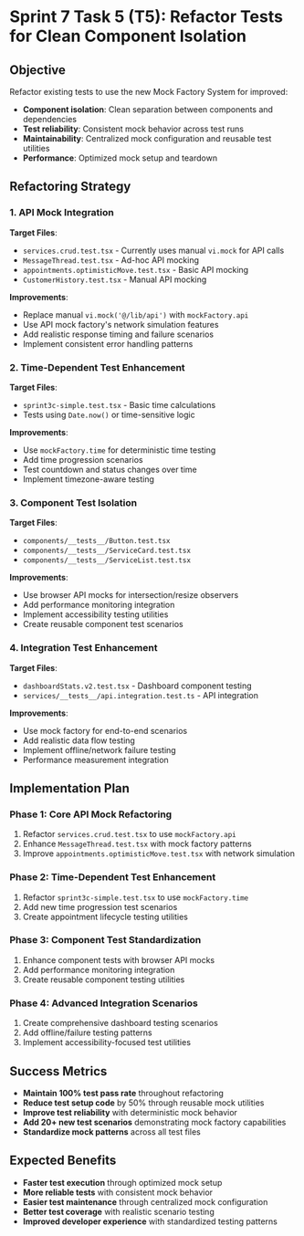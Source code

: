 # Sprint 7 Task 5 (T5): Refactor Tests for Clean Component Isolation

## Objective
Refactor existing tests to use the new Mock Factory System for improved:
- **Component isolation**: Clean separation between components and dependencies
- **Test reliability**: Consistent mock behavior across test runs
- **Maintainability**: Centralized mock configuration and reusable test utilities
- **Performance**: Optimized mock setup and teardown

## Refactoring Strategy

### 1. **API Mock Integration**
**Target Files**:
- `services.crud.test.tsx` - Currently uses manual `vi.mock` for API calls
- `MessageThread.test.tsx` - Ad-hoc API mocking
- `appointments.optimisticMove.test.tsx` - Basic API mocking
- `CustomerHistory.test.tsx` - Manual API mocking

**Improvements**:
- Replace manual `vi.mock('@/lib/api')` with `mockFactory.api`
- Use API mock factory's network simulation features
- Add realistic response timing and failure scenarios
- Implement consistent error handling patterns

### 2. **Time-Dependent Test Enhancement**
**Target Files**:
- `sprint3c-simple.test.tsx` - Basic time calculations
- Tests using `Date.now()` or time-sensitive logic

**Improvements**:
- Use `mockFactory.time` for deterministic time testing
- Add time progression scenarios
- Test countdown and status changes over time
- Implement timezone-aware testing

### 3. **Component Test Isolation**
**Target Files**:
- `components/__tests__/Button.test.tsx`
- `components/__tests__/ServiceCard.test.tsx`
- `components/__tests__/ServiceList.test.tsx`

**Improvements**:
- Use browser API mocks for intersection/resize observers
- Add performance monitoring integration
- Implement accessibility testing utilities
- Create reusable component test scenarios

### 4. **Integration Test Enhancement**
**Target Files**:
- `dashboardStats.v2.test.tsx` - Dashboard component testing
- `services/__tests__/api.integration.test.ts` - API integration

**Improvements**:
- Use mock factory for end-to-end scenarios
- Add realistic data flow testing
- Implement offline/network failure testing
- Performance measurement integration

## Implementation Plan

### Phase 1: Core API Mock Refactoring
1. Refactor `services.crud.test.tsx` to use `mockFactory.api`
2. Enhance `MessageThread.test.tsx` with mock factory patterns
3. Improve `appointments.optimisticMove.test.tsx` with network simulation

### Phase 2: Time-Dependent Test Enhancement
1. Refactor `sprint3c-simple.test.tsx` to use `mockFactory.time`
2. Add new time progression test scenarios
3. Create appointment lifecycle testing utilities

### Phase 3: Component Test Standardization
1. Enhance component tests with browser API mocks
2. Add performance monitoring integration
3. Create reusable component testing utilities

### Phase 4: Advanced Integration Scenarios
1. Create comprehensive dashboard testing scenarios
2. Add offline/failure testing patterns
3. Implement accessibility-focused test utilities

## Success Metrics
- **Maintain 100% test pass rate** throughout refactoring
- **Reduce test setup code** by 50% through reusable mock utilities
- **Improve test reliability** with deterministic mock behavior
- **Add 20+ new test scenarios** demonstrating mock factory capabilities
- **Standardize mock patterns** across all test files

## Expected Benefits
- **Faster test execution** through optimized mock setup
- **More reliable tests** with consistent mock behavior
- **Easier test maintenance** through centralized mock configuration
- **Better test coverage** with realistic scenario testing
- **Improved developer experience** with standardized testing patterns
